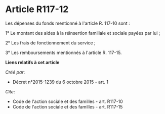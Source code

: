 # Article R117-12

Les dépenses du fonds mentionné à l'article R. 117-10 sont : 

1° Le montant des aides à la réinsertion familiale et sociale payées par lui ; 

2° Les frais de fonctionnement du service ; 

3° Les remboursements mentionnés à l'article R. 117-15.

**Liens relatifs à cet article**

_Créé par_:

  - Décret n°2015-1239 du 6 octobre 2015 - art. 1

_Cite_:

  - Code de l'action sociale et des familles - art. R117-10
  - Code de l'action sociale et des familles - art. R117-15
